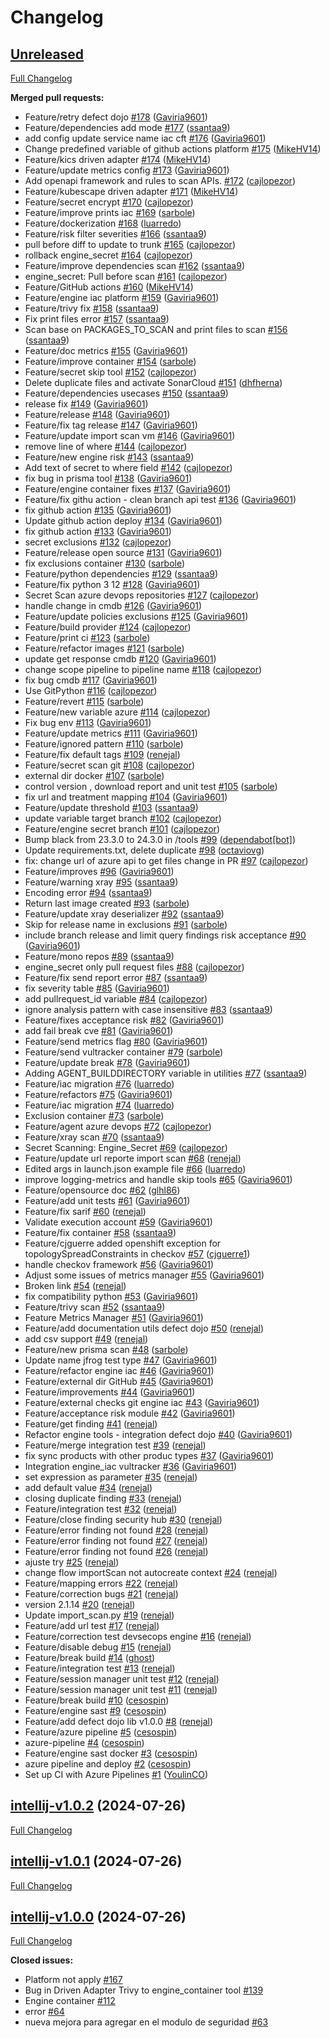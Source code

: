 # Changelog

## [Unreleased](https://github.com/bancolombia/devsecops-engine-tools/tree/HEAD)

[Full Changelog](https://github.com/bancolombia/devsecops-engine-tools/compare/intellij-v1.0.2...HEAD)

**Merged pull requests:**

- Feature/retry defect dojo [\#178](https://github.com/bancolombia/devsecops-engine-tools/pull/178) ([Gaviria9601](https://github.com/Gaviria9601))
- Feature/dependencies add mode [\#177](https://github.com/bancolombia/devsecops-engine-tools/pull/177) ([ssantaa9](https://github.com/ssantaa9))
- add config update service name iac cft [\#176](https://github.com/bancolombia/devsecops-engine-tools/pull/176) ([Gaviria9601](https://github.com/Gaviria9601))
- Change predefined variable of github actions platform [\#175](https://github.com/bancolombia/devsecops-engine-tools/pull/175) ([MikeHV14](https://github.com/MikeHV14))
- Feature/kics driven adapter [\#174](https://github.com/bancolombia/devsecops-engine-tools/pull/174) ([MikeHV14](https://github.com/MikeHV14))
- Feature/update metrics config [\#173](https://github.com/bancolombia/devsecops-engine-tools/pull/173) ([Gaviria9601](https://github.com/Gaviria9601))
- Add openapi framework and rules to scan APIs. [\#172](https://github.com/bancolombia/devsecops-engine-tools/pull/172) ([cajlopezor](https://github.com/cajlopezor))
- Feature/kubescape driven adapter [\#171](https://github.com/bancolombia/devsecops-engine-tools/pull/171) ([MikeHV14](https://github.com/MikeHV14))
- Feature/secret encrypt [\#170](https://github.com/bancolombia/devsecops-engine-tools/pull/170) ([cajlopezor](https://github.com/cajlopezor))
- Feature/improve prints iac [\#169](https://github.com/bancolombia/devsecops-engine-tools/pull/169) ([sarbole](https://github.com/sarbole))
- Feature/dockerization [\#168](https://github.com/bancolombia/devsecops-engine-tools/pull/168) ([luarredo](https://github.com/luarredo))
- Feature/risk filter severities [\#166](https://github.com/bancolombia/devsecops-engine-tools/pull/166) ([ssantaa9](https://github.com/ssantaa9))
- pull before diff to update to trunk [\#165](https://github.com/bancolombia/devsecops-engine-tools/pull/165) ([cajlopezor](https://github.com/cajlopezor))
- rollback engine\_secret [\#164](https://github.com/bancolombia/devsecops-engine-tools/pull/164) ([cajlopezor](https://github.com/cajlopezor))
- Feature/improve dependencies scan [\#162](https://github.com/bancolombia/devsecops-engine-tools/pull/162) ([ssantaa9](https://github.com/ssantaa9))
- engine\_secret: Pull before scan [\#161](https://github.com/bancolombia/devsecops-engine-tools/pull/161) ([cajlopezor](https://github.com/cajlopezor))
- Feature/GitHub actions [\#160](https://github.com/bancolombia/devsecops-engine-tools/pull/160) ([MikeHV14](https://github.com/MikeHV14))
- Feature/engine iac platform [\#159](https://github.com/bancolombia/devsecops-engine-tools/pull/159) ([Gaviria9601](https://github.com/Gaviria9601))
- Feature/trivy fix [\#158](https://github.com/bancolombia/devsecops-engine-tools/pull/158) ([ssantaa9](https://github.com/ssantaa9))
- Fix print files error [\#157](https://github.com/bancolombia/devsecops-engine-tools/pull/157) ([ssantaa9](https://github.com/ssantaa9))
- Scan base on PACKAGES\_TO\_SCAN and print files to scan [\#156](https://github.com/bancolombia/devsecops-engine-tools/pull/156) ([ssantaa9](https://github.com/ssantaa9))
- Feature/doc metrics [\#155](https://github.com/bancolombia/devsecops-engine-tools/pull/155) ([Gaviria9601](https://github.com/Gaviria9601))
- Feature/improve container [\#154](https://github.com/bancolombia/devsecops-engine-tools/pull/154) ([sarbole](https://github.com/sarbole))
- Feature/secret skip tool [\#152](https://github.com/bancolombia/devsecops-engine-tools/pull/152) ([cajlopezor](https://github.com/cajlopezor))
- Delete duplicate files and activate SonarCloud [\#151](https://github.com/bancolombia/devsecops-engine-tools/pull/151) ([dhfherna](https://github.com/dhfherna))
- Feature/dependencies usecases [\#150](https://github.com/bancolombia/devsecops-engine-tools/pull/150) ([ssantaa9](https://github.com/ssantaa9))
- release fix [\#149](https://github.com/bancolombia/devsecops-engine-tools/pull/149) ([Gaviria9601](https://github.com/Gaviria9601))
- Feature/release [\#148](https://github.com/bancolombia/devsecops-engine-tools/pull/148) ([Gaviria9601](https://github.com/Gaviria9601))
- Feature/fix tag release [\#147](https://github.com/bancolombia/devsecops-engine-tools/pull/147) ([Gaviria9601](https://github.com/Gaviria9601))
- Feature/update import scan vm [\#146](https://github.com/bancolombia/devsecops-engine-tools/pull/146) ([Gaviria9601](https://github.com/Gaviria9601))
- remove line of where [\#144](https://github.com/bancolombia/devsecops-engine-tools/pull/144) ([cajlopezor](https://github.com/cajlopezor))
- Feature/new engine risk [\#143](https://github.com/bancolombia/devsecops-engine-tools/pull/143) ([ssantaa9](https://github.com/ssantaa9))
- Add text of secret to where field [\#142](https://github.com/bancolombia/devsecops-engine-tools/pull/142) ([cajlopezor](https://github.com/cajlopezor))
- fix bug in prisma tool [\#138](https://github.com/bancolombia/devsecops-engine-tools/pull/138) ([Gaviria9601](https://github.com/Gaviria9601))
- Feature/engine container fixes [\#137](https://github.com/bancolombia/devsecops-engine-tools/pull/137) ([Gaviria9601](https://github.com/Gaviria9601))
- Feature/fix githu action - clean branch api test [\#136](https://github.com/bancolombia/devsecops-engine-tools/pull/136) ([Gaviria9601](https://github.com/Gaviria9601))
- fix github action [\#135](https://github.com/bancolombia/devsecops-engine-tools/pull/135) ([Gaviria9601](https://github.com/Gaviria9601))
- Update github action deploy [\#134](https://github.com/bancolombia/devsecops-engine-tools/pull/134) ([Gaviria9601](https://github.com/Gaviria9601))
- fix github action [\#133](https://github.com/bancolombia/devsecops-engine-tools/pull/133) ([Gaviria9601](https://github.com/Gaviria9601))
- secret exclusions [\#132](https://github.com/bancolombia/devsecops-engine-tools/pull/132) ([cajlopezor](https://github.com/cajlopezor))
- Feature/release open source [\#131](https://github.com/bancolombia/devsecops-engine-tools/pull/131) ([Gaviria9601](https://github.com/Gaviria9601))
- fix exclusions container [\#130](https://github.com/bancolombia/devsecops-engine-tools/pull/130) ([sarbole](https://github.com/sarbole))
- Feature/python dependencies [\#129](https://github.com/bancolombia/devsecops-engine-tools/pull/129) ([ssantaa9](https://github.com/ssantaa9))
- Feature/fix python 3 12 [\#128](https://github.com/bancolombia/devsecops-engine-tools/pull/128) ([Gaviria9601](https://github.com/Gaviria9601))
- Secret Scan azure devops repositories [\#127](https://github.com/bancolombia/devsecops-engine-tools/pull/127) ([cajlopezor](https://github.com/cajlopezor))
- handle change in cmdb [\#126](https://github.com/bancolombia/devsecops-engine-tools/pull/126) ([Gaviria9601](https://github.com/Gaviria9601))
- Feature/update policies exclusions [\#125](https://github.com/bancolombia/devsecops-engine-tools/pull/125) ([Gaviria9601](https://github.com/Gaviria9601))
- Feature/build provider [\#124](https://github.com/bancolombia/devsecops-engine-tools/pull/124) ([cajlopezor](https://github.com/cajlopezor))
- Feature/print ci [\#123](https://github.com/bancolombia/devsecops-engine-tools/pull/123) ([sarbole](https://github.com/sarbole))
- Feature/refactor images [\#121](https://github.com/bancolombia/devsecops-engine-tools/pull/121) ([sarbole](https://github.com/sarbole))
- update get response cmdb [\#120](https://github.com/bancolombia/devsecops-engine-tools/pull/120) ([Gaviria9601](https://github.com/Gaviria9601))
- change scope pipeline to pipeline name [\#118](https://github.com/bancolombia/devsecops-engine-tools/pull/118) ([cajlopezor](https://github.com/cajlopezor))
- fix bug cmdb [\#117](https://github.com/bancolombia/devsecops-engine-tools/pull/117) ([Gaviria9601](https://github.com/Gaviria9601))
- Use GitPython [\#116](https://github.com/bancolombia/devsecops-engine-tools/pull/116) ([cajlopezor](https://github.com/cajlopezor))
- Feature/revert [\#115](https://github.com/bancolombia/devsecops-engine-tools/pull/115) ([sarbole](https://github.com/sarbole))
- Feature/new variable azure [\#114](https://github.com/bancolombia/devsecops-engine-tools/pull/114) ([cajlopezor](https://github.com/cajlopezor))
- Fix bug env [\#113](https://github.com/bancolombia/devsecops-engine-tools/pull/113) ([Gaviria9601](https://github.com/Gaviria9601))
- Feature/update metrics [\#111](https://github.com/bancolombia/devsecops-engine-tools/pull/111) ([Gaviria9601](https://github.com/Gaviria9601))
- Feature/ignored pattern [\#110](https://github.com/bancolombia/devsecops-engine-tools/pull/110) ([sarbole](https://github.com/sarbole))
- Feature/fix default tags [\#109](https://github.com/bancolombia/devsecops-engine-tools/pull/109) ([renejal](https://github.com/renejal))
- Feature/secret scan git [\#108](https://github.com/bancolombia/devsecops-engine-tools/pull/108) ([cajlopezor](https://github.com/cajlopezor))
- external dir docker [\#107](https://github.com/bancolombia/devsecops-engine-tools/pull/107) ([sarbole](https://github.com/sarbole))
-  control version , download report and unit test [\#105](https://github.com/bancolombia/devsecops-engine-tools/pull/105) ([sarbole](https://github.com/sarbole))
- fix url and treatment mapping [\#104](https://github.com/bancolombia/devsecops-engine-tools/pull/104) ([Gaviria9601](https://github.com/Gaviria9601))
- Feature/update threshold [\#103](https://github.com/bancolombia/devsecops-engine-tools/pull/103) ([ssantaa9](https://github.com/ssantaa9))
- update variable target branch [\#102](https://github.com/bancolombia/devsecops-engine-tools/pull/102) ([cajlopezor](https://github.com/cajlopezor))
- Feature/engine secret branch [\#101](https://github.com/bancolombia/devsecops-engine-tools/pull/101) ([cajlopezor](https://github.com/cajlopezor))
- Bump black from 23.3.0 to 24.3.0 in /tools [\#99](https://github.com/bancolombia/devsecops-engine-tools/pull/99) ([dependabot[bot]](https://github.com/apps/dependabot))
- Update requirements.txt, delete duplicate [\#98](https://github.com/bancolombia/devsecops-engine-tools/pull/98) ([octaviovg](https://github.com/octaviovg))
- fix: change url of azure api to get files change in PR [\#97](https://github.com/bancolombia/devsecops-engine-tools/pull/97) ([cajlopezor](https://github.com/cajlopezor))
- Feature/improves [\#96](https://github.com/bancolombia/devsecops-engine-tools/pull/96) ([Gaviria9601](https://github.com/Gaviria9601))
- Feature/warning xray [\#95](https://github.com/bancolombia/devsecops-engine-tools/pull/95) ([ssantaa9](https://github.com/ssantaa9))
- Encoding error [\#94](https://github.com/bancolombia/devsecops-engine-tools/pull/94) ([ssantaa9](https://github.com/ssantaa9))
- Return last image created [\#93](https://github.com/bancolombia/devsecops-engine-tools/pull/93) ([sarbole](https://github.com/sarbole))
- Feature/update xray deserializer [\#92](https://github.com/bancolombia/devsecops-engine-tools/pull/92) ([ssantaa9](https://github.com/ssantaa9))
- Skip for release name in exclusions [\#91](https://github.com/bancolombia/devsecops-engine-tools/pull/91) ([sarbole](https://github.com/sarbole))
- include branch release and limit query findings risk acceptance [\#90](https://github.com/bancolombia/devsecops-engine-tools/pull/90) ([Gaviria9601](https://github.com/Gaviria9601))
- Feature/mono repos [\#89](https://github.com/bancolombia/devsecops-engine-tools/pull/89) ([ssantaa9](https://github.com/ssantaa9))
- engine\_secret only pull request files [\#88](https://github.com/bancolombia/devsecops-engine-tools/pull/88) ([cajlopezor](https://github.com/cajlopezor))
- Feature/fix send report error [\#87](https://github.com/bancolombia/devsecops-engine-tools/pull/87) ([ssantaa9](https://github.com/ssantaa9))
- fix severity table [\#85](https://github.com/bancolombia/devsecops-engine-tools/pull/85) ([Gaviria9601](https://github.com/Gaviria9601))
- add pullrequest\_id variable [\#84](https://github.com/bancolombia/devsecops-engine-tools/pull/84) ([cajlopezor](https://github.com/cajlopezor))
- ignore analysis pattern with case insensitive [\#83](https://github.com/bancolombia/devsecops-engine-tools/pull/83) ([ssantaa9](https://github.com/ssantaa9))
- Feature/fixes acceptance risk [\#82](https://github.com/bancolombia/devsecops-engine-tools/pull/82) ([Gaviria9601](https://github.com/Gaviria9601))
- add fail break cve [\#81](https://github.com/bancolombia/devsecops-engine-tools/pull/81) ([Gaviria9601](https://github.com/Gaviria9601))
- Feature/send metrics flag [\#80](https://github.com/bancolombia/devsecops-engine-tools/pull/80) ([Gaviria9601](https://github.com/Gaviria9601))
- Feature/send vultracker container [\#79](https://github.com/bancolombia/devsecops-engine-tools/pull/79) ([sarbole](https://github.com/sarbole))
- Feature/update break [\#78](https://github.com/bancolombia/devsecops-engine-tools/pull/78) ([Gaviria9601](https://github.com/Gaviria9601))
- Adding AGENT\_BUILDDIRECTORY variable in utilities [\#77](https://github.com/bancolombia/devsecops-engine-tools/pull/77) ([ssantaa9](https://github.com/ssantaa9))
- Feature/iac migration [\#76](https://github.com/bancolombia/devsecops-engine-tools/pull/76) ([luarredo](https://github.com/luarredo))
- Feature/refactors [\#75](https://github.com/bancolombia/devsecops-engine-tools/pull/75) ([Gaviria9601](https://github.com/Gaviria9601))
- Feature/iac migration [\#74](https://github.com/bancolombia/devsecops-engine-tools/pull/74) ([luarredo](https://github.com/luarredo))
- Exclusion container [\#73](https://github.com/bancolombia/devsecops-engine-tools/pull/73) ([sarbole](https://github.com/sarbole))
- Feature/agent azure devops [\#72](https://github.com/bancolombia/devsecops-engine-tools/pull/72) ([cajlopezor](https://github.com/cajlopezor))
- Feature/xray scan [\#70](https://github.com/bancolombia/devsecops-engine-tools/pull/70) ([ssantaa9](https://github.com/ssantaa9))
- Secret Scanning: Engine\_Secret [\#69](https://github.com/bancolombia/devsecops-engine-tools/pull/69) ([cajlopezor](https://github.com/cajlopezor))
- Feature/update url reporte import scan [\#68](https://github.com/bancolombia/devsecops-engine-tools/pull/68) ([renejal](https://github.com/renejal))
- Edited args in launch.json example file [\#66](https://github.com/bancolombia/devsecops-engine-tools/pull/66) ([luarredo](https://github.com/luarredo))
- improve logging-metrics and handle skip tools [\#65](https://github.com/bancolombia/devsecops-engine-tools/pull/65) ([Gaviria9601](https://github.com/Gaviria9601))
- Feature/opensource doc [\#62](https://github.com/bancolombia/devsecops-engine-tools/pull/62) ([glhl86](https://github.com/glhl86))
- Feature/add unit tests [\#61](https://github.com/bancolombia/devsecops-engine-tools/pull/61) ([Gaviria9601](https://github.com/Gaviria9601))
- Feature/fix sarif [\#60](https://github.com/bancolombia/devsecops-engine-tools/pull/60) ([renejal](https://github.com/renejal))
- Validate execution account [\#59](https://github.com/bancolombia/devsecops-engine-tools/pull/59) ([Gaviria9601](https://github.com/Gaviria9601))
- Feature/fix container [\#58](https://github.com/bancolombia/devsecops-engine-tools/pull/58) ([ssantaa9](https://github.com/ssantaa9))
- Feature/cjguerre added openshift exception for topologySpreadConstraints in checkov [\#57](https://github.com/bancolombia/devsecops-engine-tools/pull/57) ([cjguerre1](https://github.com/cjguerre1))
- handle checkov framework [\#56](https://github.com/bancolombia/devsecops-engine-tools/pull/56) ([Gaviria9601](https://github.com/Gaviria9601))
- Adjust some issues of metrics manager [\#55](https://github.com/bancolombia/devsecops-engine-tools/pull/55) ([Gaviria9601](https://github.com/Gaviria9601))
- Broken link [\#54](https://github.com/bancolombia/devsecops-engine-tools/pull/54) ([renejal](https://github.com/renejal))
- fix compatibility python [\#53](https://github.com/bancolombia/devsecops-engine-tools/pull/53) ([Gaviria9601](https://github.com/Gaviria9601))
- Feature/trivy scan [\#52](https://github.com/bancolombia/devsecops-engine-tools/pull/52) ([ssantaa9](https://github.com/ssantaa9))
- Feature Metrics Manager [\#51](https://github.com/bancolombia/devsecops-engine-tools/pull/51) ([Gaviria9601](https://github.com/Gaviria9601))
- Feature/add documentation utils defect dojo [\#50](https://github.com/bancolombia/devsecops-engine-tools/pull/50) ([renejal](https://github.com/renejal))
- add csv support [\#49](https://github.com/bancolombia/devsecops-engine-tools/pull/49) ([renejal](https://github.com/renejal))
- Feature/new prisma scan [\#48](https://github.com/bancolombia/devsecops-engine-tools/pull/48) ([sarbole](https://github.com/sarbole))
- Update name jfrog test type [\#47](https://github.com/bancolombia/devsecops-engine-tools/pull/47) ([Gaviria9601](https://github.com/Gaviria9601))
- Feature/refactor engine iac [\#46](https://github.com/bancolombia/devsecops-engine-tools/pull/46) ([Gaviria9601](https://github.com/Gaviria9601))
- Feature/external dir GitHub [\#45](https://github.com/bancolombia/devsecops-engine-tools/pull/45) ([Gaviria9601](https://github.com/Gaviria9601))
- Feature/improvements [\#44](https://github.com/bancolombia/devsecops-engine-tools/pull/44) ([Gaviria9601](https://github.com/Gaviria9601))
- Feature/external checks git engine iac [\#43](https://github.com/bancolombia/devsecops-engine-tools/pull/43) ([Gaviria9601](https://github.com/Gaviria9601))
- Feature/acceptance risk module [\#42](https://github.com/bancolombia/devsecops-engine-tools/pull/42) ([Gaviria9601](https://github.com/Gaviria9601))
- Feature/get finding [\#41](https://github.com/bancolombia/devsecops-engine-tools/pull/41) ([renejal](https://github.com/renejal))
- Refactor engine tools - integration defect dojo [\#40](https://github.com/bancolombia/devsecops-engine-tools/pull/40) ([Gaviria9601](https://github.com/Gaviria9601))
- Feature/merge integration test [\#39](https://github.com/bancolombia/devsecops-engine-tools/pull/39) ([renejal](https://github.com/renejal))
- fix sync products with other produc types [\#37](https://github.com/bancolombia/devsecops-engine-tools/pull/37) ([Gaviria9601](https://github.com/Gaviria9601))
- Integration engine\_iac vultracker [\#36](https://github.com/bancolombia/devsecops-engine-tools/pull/36) ([Gaviria9601](https://github.com/Gaviria9601))
- set expression as parameter [\#35](https://github.com/bancolombia/devsecops-engine-tools/pull/35) ([renejal](https://github.com/renejal))
- add default value [\#34](https://github.com/bancolombia/devsecops-engine-tools/pull/34) ([renejal](https://github.com/renejal))
- closing duplicate finding [\#33](https://github.com/bancolombia/devsecops-engine-tools/pull/33) ([renejal](https://github.com/renejal))
- Feature/integration test [\#32](https://github.com/bancolombia/devsecops-engine-tools/pull/32) ([renejal](https://github.com/renejal))
- Feature/close finding security hub [\#30](https://github.com/bancolombia/devsecops-engine-tools/pull/30) ([renejal](https://github.com/renejal))
- Feature/error finding not found [\#28](https://github.com/bancolombia/devsecops-engine-tools/pull/28) ([renejal](https://github.com/renejal))
- Feature/error finding not found [\#27](https://github.com/bancolombia/devsecops-engine-tools/pull/27) ([renejal](https://github.com/renejal))
- Feature/error finding not found [\#26](https://github.com/bancolombia/devsecops-engine-tools/pull/26) ([renejal](https://github.com/renejal))
- ajuste try [\#25](https://github.com/bancolombia/devsecops-engine-tools/pull/25) ([renejal](https://github.com/renejal))
- change flow importScan not autocreate context [\#24](https://github.com/bancolombia/devsecops-engine-tools/pull/24) ([renejal](https://github.com/renejal))
- Feature/mapping errors [\#22](https://github.com/bancolombia/devsecops-engine-tools/pull/22) ([renejal](https://github.com/renejal))
- Feature/correction bugs [\#21](https://github.com/bancolombia/devsecops-engine-tools/pull/21) ([renejal](https://github.com/renejal))
- version 2.1.14 [\#20](https://github.com/bancolombia/devsecops-engine-tools/pull/20) ([renejal](https://github.com/renejal))
- Update import\_scan.py [\#19](https://github.com/bancolombia/devsecops-engine-tools/pull/19) ([renejal](https://github.com/renejal))
- Feature/add url test [\#17](https://github.com/bancolombia/devsecops-engine-tools/pull/17) ([renejal](https://github.com/renejal))
- Feature/correction test devsecops engine [\#16](https://github.com/bancolombia/devsecops-engine-tools/pull/16) ([renejal](https://github.com/renejal))
- Feature/disable debug [\#15](https://github.com/bancolombia/devsecops-engine-tools/pull/15) ([renejal](https://github.com/renejal))
- Feature/break build [\#14](https://github.com/bancolombia/devsecops-engine-tools/pull/14) ([ghost](https://github.com/ghost))
- Feature/integration test [\#13](https://github.com/bancolombia/devsecops-engine-tools/pull/13) ([renejal](https://github.com/renejal))
- Feature/session manager unit test [\#12](https://github.com/bancolombia/devsecops-engine-tools/pull/12) ([renejal](https://github.com/renejal))
- Feature/session manager unit test [\#11](https://github.com/bancolombia/devsecops-engine-tools/pull/11) ([renejal](https://github.com/renejal))
- Feature/break build [\#10](https://github.com/bancolombia/devsecops-engine-tools/pull/10) ([cesospin](https://github.com/cesospin))
- Feature/engine sast [\#9](https://github.com/bancolombia/devsecops-engine-tools/pull/9) ([cesospin](https://github.com/cesospin))
- Feature/add defect dojo lib v1.0.0 [\#8](https://github.com/bancolombia/devsecops-engine-tools/pull/8) ([renejal](https://github.com/renejal))
- Feature/azure pipeline [\#5](https://github.com/bancolombia/devsecops-engine-tools/pull/5) ([cesospin](https://github.com/cesospin))
- azure-pipeline [\#4](https://github.com/bancolombia/devsecops-engine-tools/pull/4) ([cesospin](https://github.com/cesospin))
- Feature/engine sast docker [\#3](https://github.com/bancolombia/devsecops-engine-tools/pull/3) ([cesospin](https://github.com/cesospin))
- azure pipeline and deploy [\#2](https://github.com/bancolombia/devsecops-engine-tools/pull/2) ([cesospin](https://github.com/cesospin))
- Set up CI with Azure Pipelines [\#1](https://github.com/bancolombia/devsecops-engine-tools/pull/1) ([YoulinCO](https://github.com/YoulinCO))

## [intellij-v1.0.2](https://github.com/bancolombia/devsecops-engine-tools/tree/intellij-v1.0.2) (2024-07-26)

[Full Changelog](https://github.com/bancolombia/devsecops-engine-tools/compare/intellij-v1.0.1...intellij-v1.0.2)

## [intellij-v1.0.1](https://github.com/bancolombia/devsecops-engine-tools/tree/intellij-v1.0.1) (2024-07-26)

[Full Changelog](https://github.com/bancolombia/devsecops-engine-tools/compare/intellij-v1.0.0...intellij-v1.0.1)

## [intellij-v1.0.0](https://github.com/bancolombia/devsecops-engine-tools/tree/intellij-v1.0.0) (2024-07-26)

[Full Changelog](https://github.com/bancolombia/devsecops-engine-tools/compare/2a9c099ab9523ee90778f3ef94f035c18ff0e6f1...intellij-v1.0.0)

**Closed issues:**

- Platform not apply [\#167](https://github.com/bancolombia/devsecops-engine-tools/issues/167)
- Bug in Driven Adapter Trivy to engine\_container tool [\#139](https://github.com/bancolombia/devsecops-engine-tools/issues/139)
- Engine container [\#112](https://github.com/bancolombia/devsecops-engine-tools/issues/112)
- error [\#64](https://github.com/bancolombia/devsecops-engine-tools/issues/64)
- nueva mejora para agregar en el modulo de seguridad [\#63](https://github.com/bancolombia/devsecops-engine-tools/issues/63)



